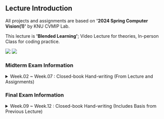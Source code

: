 ## Lecture Introduction
All projects and assignments are based on **'2024 Spring Computer Vision(1)'** by KNU CVMIP Lab.

This lecture is **'Blended Learning'**; Video Lecture for theories, In-person Class for coding practice.

<img src="https://img.shields.io/badge/c++-00599C?style=for-the-badge&logo=cplusplus&logoColor=white"> <img src="https://img.shields.io/badge/opencv-5C3EE8?style=for-the-badge&logo=opencv&logoColor=white">

### Midterm Exam Information
  <details>
    <summary>Week.02 ~ Week.07 : Closed-book Hand-writing (From Lecture and Assignments)</summary>

1. Homogeneous Coordinate Calculation
2. Sobel Mask Direction Vector Calcualtion
3. Moravec Algorithm Confidence Calculation
4. Covariance Matrix of Test Scores from Two Students
5. Hand-writing Code: Dissolve of Two Images (week03)

</details>


### Final Exam Information
<details>
    <summary>Week.09 ~ Week.12 : Closed-book Hand-writing (Includes Basis from Previous Lecture)</summary>
  
1. 
2. 
3. 
4. 
5. Hand-writing Code: 

</details>
